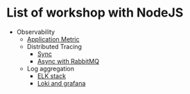 # List of workshop with NodeJS
* Observability
  * [Application Metric](https://github.com/up1/workshop-microservices-2022/tree/main/nodejs/application_metric)
  * Distributed Tracing
    * [Sync](https://github.com/up1/workshop-microservices-2022/tree/main/nodejs/distributed_tracing)
    * [Async with RabbitMQ](https://github.com/up1/workshop-microservices-2022/tree/main/nodejs/async-tracing)
  * Log aggregation
    * [ELK stack](https://github.com/up1/workshop-microservices-2022/tree/main/nodejs/log_aggregation) 
    * [Loki and grafana](https://github.com/up1/workshop-microservices-2022/tree/main/nodejs/loki-logging)
